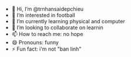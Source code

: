 - 👋 Hi, I’m @trnhansaidepchieu
- 👀 I’m interested in football
- 🌱 I’m currently learning physical and computer
- 💞️ I’m looking to collaborate on learnin
- 📫 How to reach me: no hope
- 😄 Pronouns: funny
- ⚡ Fun fact: i'm not "ban linh"

<!---
trnhansaidepchieu/trnhansaidepchieu is a ✨ special ✨ repository because its `README.md` (this file) appears on your GitHub profile.
You can click the Preview link to take a look at your changes.
--->

